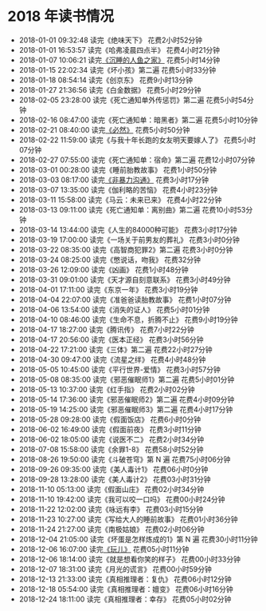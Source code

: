 # 2018 年读书情况

- 2018-01-01 09:32:48 读完《绝味天下》                                             花费2小时52分钟
- 2018-01-01 16:53:57 读完《哈弗凌晨四点半》                                       花费4小时21分钟
- 2018-01-07 10:06:21 读完[《沉睡的人鱼之家》](https://wxnacy.com/2018/01/07/chenshuiderenyuzhijia/) 花费5小时14分钟
- 2018-01-15 22:02:34 读完《坏小孩》第二遍                                         花费5小时33分钟
- 2018-01-18 08:54:14 读完《创京东》                                               花费9小时13分钟
- 2018-01-27 21:36:56 读完《白金数据》                                             花费5小时29分钟
- 2018-02-05 23:28:00 读完《死亡通知单外传惩罚》第二遍                             花费5小时54分钟
- 2018-02-16 08:47:00 读完《死亡通知单：暗黑者》第二遍                             花费5小时10分钟
- 2018-02-21 08:40:00 读完[《必然》](https://wxnacy.com/2018/02/21/biran/)                           花费5小时50分钟
- 2018-02-22 11:59:00 读完《与我十年长跑的女友明天要嫁人了》                       花费5小时07分钟
- 2018-02-27 07:55:00 读完《死亡通知单：宿命》第二遍                               花费12小时07分钟
- 2018-03-01 00:28:00 读完《睡前胎教故事》                                         花费1小时50分钟
- 2018-03-03 08:17:00 读完[《非暴力沟通》](https://wxnacy.com/2018/03/05/feibaoligoutong/)           花费3小时17分钟
- 2018-03-07 13:35:00 读完《伽利略的苦恼》                                         花费4小时23分钟
- 2018-03-11 15:58:00 读完《马云：未来已来》                                       花费4小时22分钟
- 2018-03-13 09:11:00 读完《死亡通知单：离别曲》第二遍                             花费10小时53分钟
- 2018-03-14 13:44:00 读完《人生的84000种可能》                                    花费3小时17分钟
- 2018-03-19 17:00:00 读完《一场关于前男友的葬礼》                                 花费3小时0分钟
- 2018-03-22 08:35:00 读完《高智商犯罪2》第二遍                                    花费3小时0分钟
- 2018-03-24 08:25:00 读完《憋说话，吻我》                                         花费32分钟
- 2018-03-26 12:09:00 读完《凶画》                                                 花费1小时48分钟
- 2018-03-31 09:01:00 读完《天才源自刻意联系》                                     花费3小时49分钟
- 2018-04-01 17:11:00 读完《东京一年》                                             花费3小时19分钟
- 2018-04-04 22:07:00 读完《准爸爸读胎教故事》                                     花费1小时07分钟
- 2018-04-06 13:54:00 读完《消失的证人》                                           花费5小时01分钟
- 2018-04-10 08:46:00 读完《生命不息，折腾不止》                                   花费9小时19分钟
- 2018-04-17 18:27:00 读完《腾讯传》                                               花费7小时22分钟
- 2018-04-17 20:56:00 读完《医本正经》                                             花费3小时56分钟
- 2018-04-22 17:21:00 读完《三体》第二遍                                           花费22小时27分钟
- 2018-04-30 09:47:00 读完《流星之绊》                                             花费4小时48分钟
- 2018-05-05 10:45:00 读完《平行世界-爱情》                                        花费3小时57分钟
- 2018-05-08 08:35:00 读完《邪恶催眠师1》第二遍                                    花费5小时01分钟
- 2018-05-13 10:37:00 读完《红手指》                                               花费2小时02分钟
- 2018-05-14 17:36:00 读完《邪恶催眠师2》第二遍                                    花费4小时09分钟
- 2018-05-19 14:25:00 读完《邪恶催眠师3》第二遍                                    花费4小时17分钟
- 2018-05-28 09:28:00 读完《假面饭店》                                             花费6小时0分钟
- 2018-06-02 16:49:00 读完《假面前夜》                                             花费3小时11分钟
- 2018-06-02 18:05:00 读完《说医不二》                                             花费2小时34分钟
- 2018-07-08 15:58:00 读完《余罪1-8》                                              花费58小时52分钟
- 2018-08-26 19:50:00 读完《斗破苍穹》第 N 遍                                      花费75小时06分钟
- 2018-09-26 09:35:00 读完《美人毒计1》                                            花费06小时0分钟
- 2018-09-28 13:28:00 读完《美人毒计2》                                            花费03小时31分钟
- 2018-11-10 05:13:00 读完《假面山庄》                                             花费02小时34分钟
- 2018-11-10 19:42:00 读完《我可以咬一口吗》                                       花费00小时24分钟
- 2018-11-22 12:02:00 读完《咏远有李》                                             花费03小时15分钟
- 2018-11-23 10:27:00 读完《写给大人的睡前故事》                                   花费01小时36分钟
- 2018-11-24 21:27:00 读完《南极姑娘》                                             花费02小时06分钟
- 2018-12-04 21:05:00 读完《坏蛋是怎样炼成的1》第 N 遍                             花费30小时11分钟
- 2018-12-06 16:07:00 读完[《玩儿》](https://wxnacy.com/2018/12/17/waner/)                           花费05小时11分钟
- 2018-12-06 18:14:00 读完《就是想看你笑的样子》                                   花费00小时33分钟
- 2018-12-07 18:31:00 读完《月光的谎言》                                           花费00小时59分钟
- 2018-12-13 21:33:00 读完《真相推理者：复仇》                                     花费06小时12分钟
- 2018-12-18 05:54:00 读完《真相推理者：嬗变》                                     花费06小时16分钟
- 2018-12-24 18:11:00 读完《真相推理者：幸存》                                     花费05小时02分钟

